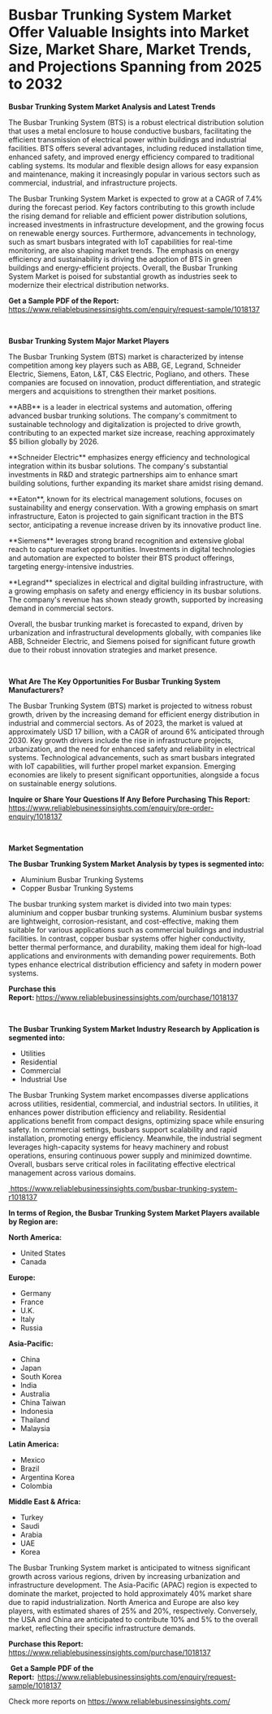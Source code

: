 <p><h1>Busbar Trunking System Market Offer Valuable Insights into Market Size, Market Share, Market Trends, and Projections Spanning from 2025 to 2032</h1></p><p><strong>Busbar Trunking System Market Analysis and Latest Trends</strong></p>
<p><p>The Busbar Trunking System (BTS) is a robust electrical distribution solution that uses a metal enclosure to house conductive busbars, facilitating the efficient transmission of electrical power within buildings and industrial facilities. BTS offers several advantages, including reduced installation time, enhanced safety, and improved energy efficiency compared to traditional cabling systems. Its modular and flexible design allows for easy expansion and maintenance, making it increasingly popular in various sectors such as commercial, industrial, and infrastructure projects.</p><p>The Busbar Trunking System Market is expected to grow at a CAGR of 7.4% during the forecast period. Key factors contributing to this growth include the rising demand for reliable and efficient power distribution solutions, increased investments in infrastructure development, and the growing focus on renewable energy sources. Furthermore, advancements in technology, such as smart busbars integrated with IoT capabilities for real-time monitoring, are also shaping market trends. The emphasis on energy efficiency and sustainability is driving the adoption of BTS in green buildings and energy-efficient projects. Overall, the Busbar Trunking System Market is poised for substantial growth as industries seek to modernize their electrical distribution networks.</p></p>
<p><strong>Get a Sample PDF of the Report:&nbsp;</strong> <a href="https://www.reliablebusinessinsights.com/enquiry/request-sample/1018137?utm_campaign=3079&utm_medium=2&utm_source=Github&utm_content=ia&utm_term=21032025&utm_id=busbar-trunking-system">https://www.reliablebusinessinsights.com/enquiry/request-sample/1018137</a></p>
<p>&nbsp;</p>
<p><strong>Busbar Trunking System Major Market Players</strong></p>
<p><p>The Busbar Trunking System (BTS) market is characterized by intense competition among key players such as ABB, GE, Legrand, Schneider Electric, Siemens, Eaton, L&T, C&S Electric, Pogliano, and others. These companies are focused on innovation, product differentiation, and strategic mergers and acquisitions to strengthen their market positions.</p><p>**ABB** is a leader in electrical systems and automation, offering advanced busbar trunking solutions. The company's commitment to sustainable technology and digitalization is projected to drive growth, contributing to an expected market size increase, reaching approximately $5 billion globally by 2026.</p><p>**Schneider Electric** emphasizes energy efficiency and technological integration within its busbar solutions. The company's substantial investments in R&D and strategic partnerships aim to enhance smart building solutions, further expanding its market share amidst rising demand.</p><p>**Eaton**, known for its electrical management solutions, focuses on sustainability and energy conservation. With a growing emphasis on smart infrastructure, Eaton is projected to gain significant traction in the BTS sector, anticipating a revenue increase driven by its innovative product line.</p><p>**Siemens** leverages strong brand recognition and extensive global reach to capture market opportunities. Investments in digital technologies and automation are expected to bolster their BTS product offerings, targeting energy-intensive industries.</p><p>**Legrand** specializes in electrical and digital building infrastructure, with a growing emphasis on safety and energy efficiency in its busbar solutions. The company's revenue has shown steady growth, supported by increasing demand in commercial sectors.</p><p>Overall, the busbar trunking market is forecasted to expand, driven by urbanization and infrastructural developments globally, with companies like ABB, Schneider Electric, and Siemens poised for significant future growth due to their robust innovation strategies and market presence.</p></p>
<p>&nbsp;</p>
<p><strong>What Are The Key Opportunities For Busbar Trunking System Manufacturers?</strong></p>
<p><p>The Busbar Trunking System (BTS) market is projected to witness robust growth, driven by the increasing demand for efficient energy distribution in industrial and commercial sectors. As of 2023, the market is valued at approximately USD 17 billion, with a CAGR of around 6% anticipated through 2030. Key growth drivers include the rise in infrastructure projects, urbanization, and the need for enhanced safety and reliability in electrical systems. Technological advancements, such as smart busbars integrated with IoT capabilities, will further propel market expansion. Emerging economies are likely to present significant opportunities, alongside a focus on sustainable energy solutions.</p></p>
<p><strong>Inquire or Share Your Questions If Any Before Purchasing This Report:</strong> <a href="https://www.reliablebusinessinsights.com/enquiry/pre-order-enquiry/1018137?utm_campaign=3079&utm_medium=2&utm_source=Github&utm_content=ia&utm_term=21032025&utm_id=busbar-trunking-system">https://www.reliablebusinessinsights.com/enquiry/pre-order-enquiry/1018137</a></p>
<p>&nbsp;</p>
<p><strong>Market Segmentation</strong></p>
<p><strong>The Busbar Trunking System Market Analysis by types is segmented into:</strong></p>
<p><ul><li>Aluminium Busbar Trunking Systems</li><li>Copper Busbar Trunking Systems</li></ul></p>
<p><p>The busbar trunking system market is divided into two main types: aluminium and copper busbar trunking systems. Aluminium busbar systems are lightweight, corrosion-resistant, and cost-effective, making them suitable for various applications such as commercial buildings and industrial facilities. In contrast, copper busbar systems offer higher conductivity, better thermal performance, and durability, making them ideal for high-load applications and environments with demanding power requirements. Both types enhance electrical distribution efficiency and safety in modern power systems.</p></p>
<p><strong>Purchase this Report:&nbsp;</strong><a href="https://www.reliablebusinessinsights.com/purchase/1018137?utm_campaign=3079&utm_medium=2&utm_source=Github&utm_content=ia&utm_term=21032025&utm_id=busbar-trunking-system">https://www.reliablebusinessinsights.com/purchase/1018137</a></p>
<p>&nbsp;</p>
<p><strong>The Busbar Trunking System Market Industry Research by Application is segmented into:</strong></p>
<p><ul><li>Utilities</li><li>Residential</li><li>Commercial</li><li>Industrial Use</li></ul></p>
<p><p>The Busbar Trunking System market encompasses diverse applications across utilities, residential, commercial, and industrial sectors. In utilities, it enhances power distribution efficiency and reliability. Residential applications benefit from compact designs, optimizing space while ensuring safety. In commercial settings, busbars support scalability and rapid installation, promoting energy efficiency. Meanwhile, the industrial segment leverages high-capacity systems for heavy machinery and robust operations, ensuring continuous power supply and minimized downtime. Overall, busbars serve critical roles in facilitating effective electrical management across various domains.</p></p>
<p><a href="https://www.reliablebusinessinsights.com/busbar-trunking-system-r1018137?utm_campaign=3079&utm_medium=2&utm_source=Github&utm_content=ia&utm_term=21032025&utm_id=busbar-trunking-system">&nbsp;https://www.reliablebusinessinsights.com/busbar-trunking-system-r1018137</a></p>
<p><strong>In terms of Region, the Busbar Trunking System Market Players available by Region are:</strong></p>
<p>
    <p> <strong> North America: </strong>
        <ul>
            <li>United States</li>
            <li>Canada</li>
        </ul>
        </p> 
    <p> <strong> Europe: </strong>
        <ul>
            <li>Germany</li>
            <li>France</li>
            <li>U.K.</li>
            <li>Italy</li>
            <li>Russia</li>
        </ul>
        </p> 
    <p> <strong> Asia-Pacific: </strong>
        <ul>
            <li>China</li>
            <li>Japan</li>
            <li>South Korea</li>
            <li>India</li>
            <li>Australia</li>
            <li>China Taiwan</li>
            <li>Indonesia</li>
            <li>Thailand</li>
            <li>Malaysia</li>
        </ul>
        </p> 
    <p> <strong> Latin America: </strong>
        <ul>
            <li>Mexico</li>
            <li>Brazil</li>
            <li>Argentina Korea</li>
            <li>Colombia</li>
        </ul>
        </p> 
    <p> <strong> Middle East & Africa: </strong>
        <ul>
            <li>Turkey</li>
            <li>Saudi</li>
            <li>Arabia</li>
            <li>UAE</li>
            <li>Korea</li>
        </ul>
    </p>
    </p>
<p><p>The Busbar Trunking System market is anticipated to witness significant growth across various regions, driven by increasing urbanization and infrastructure development. The Asia-Pacific (APAC) region is expected to dominate the market, projected to hold approximately 40% market share due to rapid industrialization. North America and Europe are also key players, with estimated shares of 25% and 20%, respectively. Conversely, the USA and China are anticipated to contribute 10% and 5% to the overall market, reflecting their specific infrastructure demands.</p></p>
<p><strong>Purchase this Report: </strong><a href="https://www.reliablebusinessinsights.com/purchase/1018137?utm_campaign=3079&utm_medium=2&utm_source=Github&utm_content=ia&utm_term=21032025&utm_id=busbar-trunking-system">https://www.reliablebusinessinsights.com/purchase/1018137</a></p>
<p>&nbsp;<strong>Get a Sample PDF of the Report:&nbsp;&nbsp;</strong><a href="https://www.reliablebusinessinsights.com/enquiry/request-sample/1018137?utm_campaign=3079&utm_medium=2&utm_source=Github&utm_content=ia&utm_term=21032025&utm_id=busbar-trunking-system">https://www.reliablebusinessinsights.com/enquiry/request-sample/1018137</a></p>
<p><strong></strong></p>
<p>Check more reports on <a href="https://www.reliablebusinessinsights.com/?utm_campaign=3079&utm_medium=2&utm_source=Github&utm_content=ia&utm_term=21032025&utm_id=busbar-trunking-system">https://www.reliablebusinessinsights.com/</a></p>